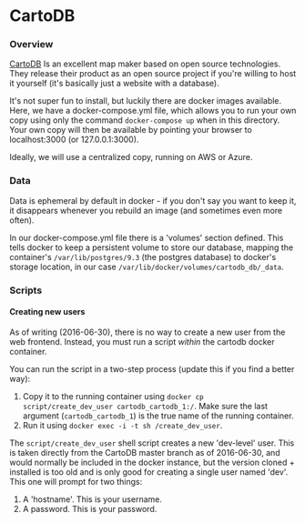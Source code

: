 CartoDB
=======

### Overview

[CartoDB](cartodb.com) Is an excellent map maker based on open source
technologies. They release their product as an open source project if you're
willing to host it yourself (it's basically just a website with a database).

It's not super fun to install, but luckily there are docker images available.
Here, we have a docker-compose.yml file, which allows you to run your own copy
using only the command `docker-compose up` when in this directory. Your own copy
will then be available by pointing your browser to localhost:3000 (or
127.0.0.1:3000).

Ideally, we will use a centralized copy, running on AWS or Azure.

### Data

Data is ephemeral by default in docker - if you don't say you want to keep it,
it disappears whenever you rebuild an image (and sometimes even more often).

In our docker-compose.yml file there is a 'volumes' section defined. This tells
docker to keep a persistent volume to store our database, mapping the
container's `/var/lib/postgres/9.3` (the postgres database) to docker's storage
location, in our case `/var/lib/docker/volumes/cartodb_db/_data`.

### Scripts

#### Creating new users

As of writing (2016-06-30), there is no way to create a new user from the web
frontend. Instead, you must run a script *within* the cartodb docker container.

You can run the script in a two-step process (update this if you find a better
way):

1) Copy it to the running container using `docker cp script/create_dev_user
cartodb_cartodb_1:/`. Make sure the last argument (`cartodb_cartodb_1`) is the
true name of the running container.
2) Run it using `docker exec -i -t sh /create_dev_user`.

The `script/create_dev_user` shell script creates a new 'dev-level' user. This
is taken directly from the CartoDB master branch as of 2016-06-30, and would
normally be included in the docker instance, but the version cloned + installed
is too old and is only good for creating a single user named 'dev'. This one
will prompt for two things:

1) A 'hostname'. This is your username.
2) A password. This is your password.
